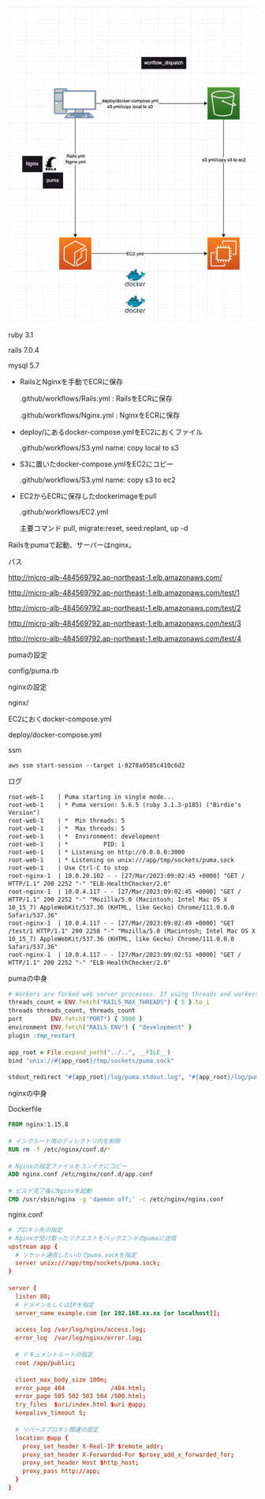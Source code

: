 ![チャート](chart.png)

ruby 3.1

rails 7.0.4

mysql 5.7

- RailsとNginxを手動でECRに保存

  .github/workflows/Rails.yml : RailsをECRに保存

  .github/workflows/Nginx.yml : NginxをECRに保存

- deploy/にあるdocker-compose.ymlをEC2におくファイル

  .github/workflows/S3.yml name: copy local to s3

- S3に置いたdocker-compose.ymlをEC2にコピー

  .github/workflows/S3.yml name: copy s3 to ec2

- EC2からECRに保存したdockerimageをpull

  .github/workflows/EC2.yml

  主要コマンド pull, migrate:reset, seed:replant, up -d

Railsをpumaで起動、サーバーはnginx。

パス

http://micro-alb-484569792.ap-northeast-1.elb.amazonaws.com/

http://micro-alb-484569792.ap-northeast-1.elb.amazonaws.com/test/1

http://micro-alb-484569792.ap-northeast-1.elb.amazonaws.com/test/2

http://micro-alb-484569792.ap-northeast-1.elb.amazonaws.com/test/3

http://micro-alb-484569792.ap-northeast-1.elb.amazonaws.com/test/4

pumaの設定

config/puma.rb

nginxの設定

nginx/

EC2におくdocker-compose.yml

deploy/docker-compose.yml

ssm
```
aws ssm start-session --target i-0278a0585c410c6d2
```

ログ
```
root-web-1    | Puma starting in single mode...
root-web-1    | * Puma version: 5.6.5 (ruby 3.1.3-p185) ("Birdie's Version")
root-web-1    | *  Min threads: 5
root-web-1    | *  Max threads: 5
root-web-1    | *  Environment: development
root-web-1    | *          PID: 1
root-web-1    | * Listening on http://0.0.0.0:3000
root-web-1    | * Listening on unix:///app/tmp/sockets/puma.sock
root-web-1    | Use Ctrl-C to stop
root-nginx-1  | 10.0.20.102 - - [27/Mar/2023:09:02:45 +0000] "GET / HTTP/1.1" 200 2252 "-" "ELB-HealthChecker/2.0"
root-nginx-1  | 10.0.4.117 - - [27/Mar/2023:09:02:45 +0000] "GET / HTTP/1.1" 200 2252 "-" "Mozilla/5.0 (Macintosh; Intel Mac OS X 10_15_7) AppleWebKit/537.36 (KHTML, like Gecko) Chrome/111.0.0.0 Safari/537.36"
root-nginx-1  | 10.0.4.117 - - [27/Mar/2023:09:02:49 +0000] "GET /test/1 HTTP/1.1" 200 2258 "-" "Mozilla/5.0 (Macintosh; Intel Mac OS X 10_15_7) AppleWebKit/537.36 (KHTML, like Gecko) Chrome/111.0.0.0 Safari/537.36"
root-nginx-1  | 10.0.4.117 - - [27/Mar/2023:09:02:51 +0000] "GET / HTTP/1.1" 200 2252 "-" "ELB-HealthChecker/2.0"
```

pumaの中身
```rb
# Workers are forked web server processes. If using threads and workers together
threads_count = ENV.fetch("RAILS_MAX_THREADS") { 5 }.to_i
threads threads_count, threads_count
port        ENV.fetch("PORT") { 3000 }
environment ENV.fetch("RAILS_ENV") { "development" }
plugin :tmp_restart

app_root = File.expand_path("../..", __FILE__)
bind "unix://#{app_root}/tmp/sockets/puma.sock"

stdout_redirect "#{app_root}/log/puma.stdout.log", "#{app_root}/log/puma.stderr.log", true
```

nginxの中身

Dockerfile
```Dockerfile
FROM nginx:1.15.8

# インクルード用のディレクトリ内を削除
RUN rm -f /etc/nginx/conf.d/*

# Nginxの設定ファイルをコンテナにコピー
ADD nginx.conf /etc/nginx/conf.d/app.conf

# ビルド完了後にNginxを起動
CMD /usr/sbin/nginx -g 'daemon off;' -c /etc/nginx/nginx.conf
```

nginx.conf
```conf
# プロキシ先の指定
# Nginxが受け取ったリクエストをバックエンドのpumaに送信
upstream app {
  # ソケット通信したいのでpuma.sockを指定
  server unix:///app/tmp/sockets/puma.sock;
}

server {
  listen 80;
  # ドメインもしくはIPを指定
  server_name example.com [or 192.168.xx.xx [or localhost]];

  access_log /var/log/nginx/access.log;
  error_log  /var/log/nginx/error.log;

  # ドキュメントルートの指定
  root /app/public;

  client_max_body_size 100m;
  error_page 404             /404.html;
  error_page 505 502 503 504 /500.html;
  try_files  $uri/index.html $uri @app;
  keepalive_timeout 5;

  # リバースプロキシ関連の設定
  location @app {
    proxy_set_header X-Real-IP $remote_addr;
    proxy_set_header X-Forwarded-For $proxy_add_x_forwarded_for;
    proxy_set_header Host $http_host;
    proxy_pass http://app;
  }
}
```
